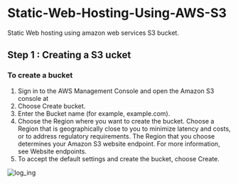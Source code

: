 # Static-Web-Hosting-Using-AWS-S3
Static Web hosting using amazon web services S3 bucket. 

## Step 1 : Creating a S3 ucket

### To create a bucket
1. Sign in to the AWS Management Console and open the Amazon S3 console at
2. Choose Create bucket.
3. Enter the Bucket name (for example, example.com).
4. Choose the Region where you want to create the bucket.
      Choose a Region that is geographically close to you to minimize latency and costs,
      or to address regulatory requirements. The Region that you choose
      determines your Amazon S3 website endpoint. For more information, see Website endpoints.
5. To accept the default settings and create the bucket, choose Create.

![log_ing](https://github.com/KaranNawale02/Static-Web-Hosting-Using-AWS-S3/assets/124289243/ca7c55f7-9f75-4b6e-9ce6-ce81fa515fb6)
